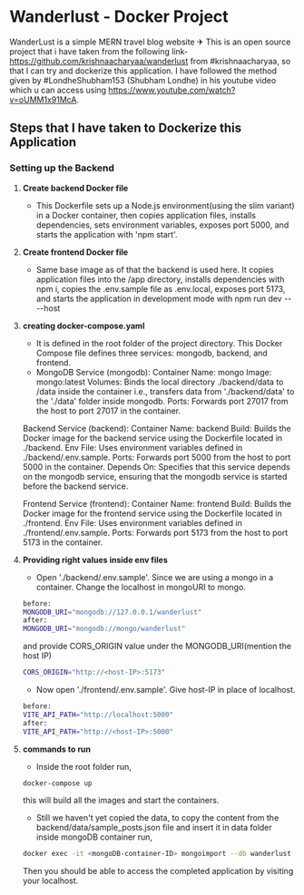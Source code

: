 # Wanderlust - Docker Project

WanderLust is a simple MERN travel blog website ✈ This is an open source project that i have taken from the following link- https://github.com/krishnaacharyaa/wanderlust from #krishnaacharyaa, so that I can try and dockerize this application. I have followed the method given by #LondheShubham153 (Shubham Londhe) in his youtube video which u can access using https://www.youtube.com/watch?v=oUMM1x91McA.

## Steps that I have taken to Dockerize this Application

### Setting up the Backend

1. **Create backend Docker file**

   - This Dockerfile sets up a Node.js environment(using the slim variant) in a Docker container, then copies application files, installs dependencies, sets environment variables, exposes port 5000, and starts the application with 'npm start'.

2. **Create frontend Docker file**

   - Same base image as of that the backend is used here. It copies application files into the /app directory, installs dependencies with npm i, copies the .env.sample file as .env.local, exposes port 5173, and starts the application in development mode with npm run dev -- --host
   

3. **creating docker-compose.yaml**
   
   - It is defined in the root folder of the project directory. This Docker Compose file defines three services: mongodb, backend, and frontend.
   - MongoDB Service (mongodb):
   Container Name: mongo
   Image: mongo:latest
   Volumes: Binds the local directory ./backend/data to /data inside the container i.e., transfers data from './backend/data' to the './data' folder inside mongodb.
   Ports: Forwards port 27017 from the host to port 27017 in the container.

   Backend Service (backend):
   Container Name: backend
   Build: Builds the Docker image for the backend service using the Dockerfile located in ./backend.
   Env File: Uses environment variables defined in ./backend/.env.sample.
   Ports: Forwards port 5000 from the host to port 5000 in the container.
   Depends On: Specifies that this service depends on the mongodb service, ensuring that the mongodb service is started before the backend service.

   Frontend Service (frontend):
   Container Name: frontend
   Build: Builds the Docker image for the frontend service using the Dockerfile located in ./frontend.
   Env File: Uses environment variables defined in ./frontend/.env.sample.
   Ports: Forwards port 5173 from the host to port 5173 in the container.


4. **Providing right values inside env files**

   - Open './backend/.env.sample'. Since we are using a mongo in a container. Change the localhost in mongoURI to mongo.
   ```bash
   before:
   MONGODB_URI="mongodb://127.0.0.1/wanderlust"
   after:
   MONGODB_URI="mongodb://mongo/wanderlust"
   ```
   and provide CORS_ORIGIN value under the MONGODB_URI(mention the host IP)
   ```bash
   CORS_ORIGIN="http://<host-IP>:5173"
   ```
   - Now open './frontend/.env.sample'. Give host-IP in place of localhost.
   ```bash
   before:
   VITE_API_PATH="http://localhost:5000"
   after:
   VITE_API_PATH="http://<host-IP>:5000"
   ```

5. **commands to run**

   - Inside the root folder run,
   ```bash
   docker-compose up
   ```
   this will build all the images and start the containers. 
   - Still we haven't yet copied the data, to copy the content from the backend/data/sample_posts.json file and insert it in data folder inside mongoDB container run,
   ```bash
   docker exec -it <mongoDB-container-ID> mongoimport --db wanderlust --collection posts --file ./data/sample_posts.json --jsonArray
   ```

   Then you should be able to access the completed application by visiting your localhost.
